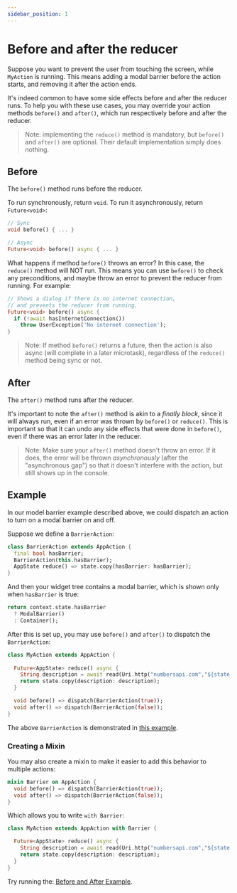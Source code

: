 ```yaml
---
sidebar_position: 1
---
```


# Before and after the reducer

Suppose you want to prevent the user from touching the screen, while `MyAction` is running.
This means adding a modal barrier before the action starts, and removing it after the action ends.

It's indeed common to have some side effects before and after the reducer runs.
To help you with these use cases, you may override your action methods `before()`
and `after()`, which run respectively before and after the reducer.

> Note: implementing the `reduce()` method is mandatory, but `before()` and `after()` are optional.
> Their default implementation simply does nothing.

## Before

The `before()` method runs before the reducer.

To run synchronously, return `void`. To run it asynchronously, return `Future<void>`:

```dart
// Sync
void before() { ... }

// Async
Future<void> before() async { ... }
```

What happens if method `before()` throws an error? In this case, the `reduce()` method will NOT run.
This means you can use `before()` to check any preconditions,
and maybe throw an error to prevent the reducer from running. For example:

```dart
// Shows a dialog if there is no internet connection, 
// and prevents the reducer from running.
Future<void> before() async {
  if (!await hasInternetConnection()) 
    throw UserException('No internet connection');
}
```

> Note: If method `before()` returns a future, then the action is also async
> (will complete in a later microtask), regardless of the `reduce()` method being sync or not.

## After

The `after()` method runs after the reducer.

It's important to note the `after()` method is akin to a _finally block_,
since it will always run, even if an error was thrown by `before()` or `reduce()`.
This is important so that it can undo any side effects that were done in `before()`, 
even if there was an error later in the reducer.

> Note: Make sure your `after()` method doesn't throw an error.
> If it does, the error will be thrown _asynchronously_ (after the "asynchronous gap")
> so that it doesn't interfere with the action, but still shows up in the console.

## Example

In our model barrier example described above,
we could dispatch an action to turn on a modal barrier on and off.

Suppose we define a `BarrierAction`:

```dart
class BarrierAction extends AppAction {
  final bool hasBarrier;
  BarrierAction(this.hasBarrier);
  AppState reduce() => state.copy(hasBarrier: hasBarrier);
}
```

And then your widget tree contains a modal barrier, 
which is shown only when `hasBarrier` is true:

```dart
return context.state.hasBarrier 
  ? ModalBarrier() 
  : Container();
```

After this is set up, you may use `before()` and `after()` to dispatch the `BarrierAction`:

```dart
class MyAction extends AppAction {
  
  Future<AppState> reduce() async {	
	String description = await read(Uri.http("numbersapi.com","${state.counter}");
	return state.copy(description: description);
  }

  void before() => dispatch(BarrierAction(true));
  void after() => dispatch(BarrierAction(false));
}
```

The above `BarrierAction` is demonstrated
in <a href="https://github.com/marcglasberg/async_redux/blob/master/example/lib/main_event_redux.dart">
this example</a>.
           
### Creating a Mixin

You may also create a mixin to make it easier to add this behavior to multiple actions:

```dart
mixin Barrier on AppAction {
  void before() => dispatch(BarrierAction(true));
  void after() => dispatch(BarrierAction(false));
}
```

Which allows you to write `with Barrier`:

```dart
class MyAction extends AppAction with Barrier {

  Future<AppState> reduce() async {	
    String description = await read(Uri.http("numbersapi.com","${state.counter}");
    return state.copy(description: description);
  }
}
```

Try running
the: <a href="https://github.com/marcglasberg/async_redux/blob/master/example/lib/main_before_and_after.dart">
Before and After Example</a>.
